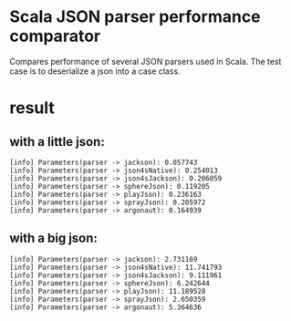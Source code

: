 Scala JSON parser performance comparator
========================================

Compares performance of several JSON parsers used in Scala.
The test case is to deserialize a json into a case class.

# result
## with a little json:

    [info] Parameters(parser -> jackson): 0.057743
    [info] Parameters(parser -> json4sNative): 0.254013
    [info] Parameters(parser -> json4sJackson): 0.206059
    [info] Parameters(parser -> sphereJson): 0.119205
    [info] Parameters(parser -> playJson): 0.236163
    [info] Parameters(parser -> sprayJson): 0.205972
    [info] Parameters(parser -> argonaut): 0.164939

## with a big json:

    [info] Parameters(parser -> jackson): 2.731169
    [info] Parameters(parser -> json4sNative): 11.741793
    [info] Parameters(parser -> json4sJackson): 9.111961
    [info] Parameters(parser -> sphereJson): 6.242644
    [info] Parameters(parser -> playJson): 11.189528
    [info] Parameters(parser -> sprayJson): 2.650359
    [info] Parameters(parser -> argonaut): 5.364636